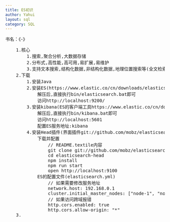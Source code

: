 ```yaml
---
title: ES初识
author: Yahui
layout: sql
category: SQL
---
```


书名：《-》

<pre style="text-align: left;">
	1.核心
		1.搜索,聚合分析,大数据存储
		2.分布式,高性能,高可用,易扩展,易维护
		3.支持文本搜索,结构化数据,非结构化数据,地理位置搜索等(全文检索只是全球众多公司利用ES解决各种挑战的一小部分)
	2.下载
		1.安装Java
		2.安装ES(https://www.elastic.co/cn/downloads/elasticsearch)
			解压后,直接执行bin/elasticsearch.bat即可
			访问http://localhost:9200/
		3.安装kibana(ES的客户端工具https://www.elastic.co/cn/downloads/kibana)
			解压后,直接执行bin/kibana.bat即可
			访问http://localhost:5601
			配置ES服务地址:kibana
		4.安装Head插件(界面插件git://github.com/mobz/elasticsearch-head.git)
			下载并配置
				// README.textile内容
				git clone git://github.com/mobz/elasticsearch-head.git
				cd elasticsearch-head
				npm install
				npm run start
				open http://localhost:9100
			ES的配置文件(elasticsearch.yml)
				// 如果需要修改服务地址
				network.host: 192.168.0.1
				cluster.initial_master_nodes: ["node-1", "node-2"]
				// 如果访问跨域报错
				http.cors.enabled: true
				http.cors.allow-origin: "*"
	3.
		<span class="image featured"><img src="{{ 'assets/images/other/Go-GinBase.jpg' | relative_url }}" alt="" /></span>
</pre>